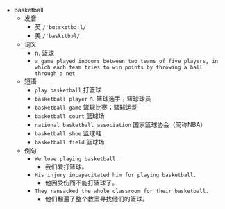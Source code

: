 - basketball
  - 发音
    - 英 `/'bɑːskɪtbɔːl/`
    - 美 `/'bæskɪtbɔl/`
  - 词义
    - n. 篮球
    - `a game played indoors between two teams of five players, in which each team tries to win points by throwing a ball through a net`
  - 短语
    - `play basketball` 打篮球 
    - `basketball player` n. 篮球选手；篮球球员 
    - `basketball game` 篮球比赛；篮球运动 
    - `basketball court` 篮球场 
    - `national basketball association` 国家篮球协会（简称NBA） 
    - `basketball shoe` 篮球鞋 
    - `basketball field` 篮球场 
  - 例句
    - `We love playing basketball.`
      - 我们爱打篮球。
    - `His injury incapacitated him for playing basketball.`
      - 他因受伤而不能打篮球了。
    - `They ransacked the whole classroom for their basketball.`
      - 他们翻遍了整个教室寻找他们的篮球。

